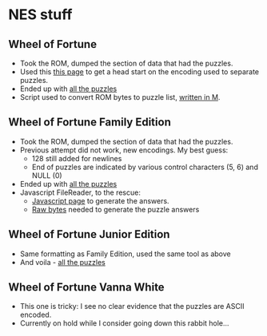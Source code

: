# NES stuff
## Wheel of Fortune
* Took the ROM, dumped the section of data that had the puzzles. 
* Used this [this page](https://www.zophar.net/forums/showthread.php?t=14547#5) to get a head start on the encoding used to separate puzzles.
* Ended up with [all the puzzles](WOF/wofAllPuzzles.txt)
* Script used to convert ROM bytes to puzzle list, [written in M](WOF/puzzleScript).

## Wheel of Fortune Family Edition
* Took the ROM, dumped the section of data that had the puzzles. 
* Previous attempt did not work, new encodings. My best guess:
  * 128 still added for newlines
  * End of puzzles are indicated by various control characters (5, 6) and NULL (0)
* Ended up with [all the puzzles](WOF/wofFamilyAllPuzzles.txt)
* Javascript FileReader, to the rescue:
  * [Javascript page](WOF/wofFamilyGenerate.html) to generate the answers.
  * [Raw bytes](WOF/wofFamilyPuzzleBytes.nes) needed to generate the puzzle answers

## Wheel of Fortune Junior Edition
* Same formatting as Family Edition, used the same tool as above
* And voila - [all the puzzles](WOF/wofJuniorAllPuzzles.txt)

## Wheel of Fortune Vanna White
* This one is tricky: I see no clear evidence that the puzzles are ASCII encoded.
* Currently on hold while I consider going down this rabbit hole...
